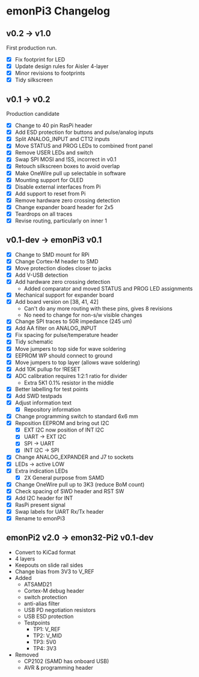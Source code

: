 # emonPi3 Changelog

## v0.2 -> v1.0

First production run.

- [x] Fix footprint for LED
- [x] Update design rules for Aisler 4-layer
- [x] Minor revisions to footprints
- [x] Tidy silkscreen

## v0.1 -> v0.2

Production candidate

- [x] Change to 40 pin RasPi header
- [x] Add ESD protection for buttons and pulse/analog inputs
- [x] Split ANALOG_INPUT and CT12 inputs
- [x] Move STATUS and PROG LEDs to combined front panel
- [x] Remove USER LEDs and switch
- [x] Swap SPI MOSI and !SS, incorrect in v0.1
- [x] Retouch silkscreen boxes to avoid overlap
- [x] Make OneWire pull up selectable in software
- [x] Mounting support for OLED
- [x] Disable external interfaces from Pi
- [x] Add support to reset from Pi
- [x] Remove hardware zero crossing detection
- [x] Change expander board header for 2x5
- [x] Teardrops on all traces
- [x] Revise routing, particularly on inner 1

## v0.1-dev -> emonPi3 v0.1

- [x] Change to SMD mount for RPi
- [x] Change Cortex-M header to SMD
- [x] Move protection diodes closer to jacks
- [x] Add V-USB detection
- [x] Add hardware zero crossing detection
  - Added comparator and moved STATUS and PROG LED assignments
- [x] Mechanical support for expander board
- [x] Add board version on [38, 41, 42]
  - Can't do any more routing with these pins, gives 8 revisions
  - No need to change for non-s/w visible changes
- [x] Change SPI traces to 50R impedance (245 um)
- [x] Add AA filter on ANALOG_INPUT
- [x] Fix spacing for pulse/temperature header
- [x] Tidy schematic
- [x] Move jumpers to top side for wave soldering
- [x] EEPROM WP should connect to ground
- [x] Move jumpers to top layer (allows wave soldering)
- [x] Add 10K pullup for !RESET
- [x] ADC calibration requires 1:2:1 ratio for divider
  - Extra 5K1 0.1% resistor in the middle
- [x] Better labelling for test points
- [x] Add SWD testpads
- [x] Adjust information text
  - [x] Repository information
- [x] Change programming switch to standard 6x6 mm
- [x] Reposition EEPROM and bring out I2C
  - [x] EXT I2C now position of INT I2C
  - [x] UART -> EXT I2C
  - [x] SPI -> UART
  - [x] INT I2C -> SPI
- [x] Change ANALOG_EXPANDER and J7 to sockets
- [x] LEDs -> active LOW
- [x] Extra indication LEDs
  - [x] 2X General purpose from SAMD
- [x] Change OneWire pull up to 3K3 (reduce BoM count)
- [x] Check spacing of SWD header and RST SW
- [x] Add I2C header for INT
- [x] RasPi present signal
- [x] Swap labels for UART  Rx/Tx header
- [x] Rename to emonPi3

## emonPi2 v2.0 -> emon32-Pi2 v0.1-dev

- Convert to KiCad format
- 4 layers
- Keepouts on slide rail sides
- Change bias from 3V3 to V_REF
- Added
  - ATSAMD21
  - Cortex-M debug header
  - switch protection
  - anti-alias filter
  - USB PD negotiation resistors
  - USB ESD protection
  - Testpoints
    - TP1: V_REF
    - TP2: V_MID
    - TP3: 5V0
    - TP4: 3V3
- Removed
  - CP2102 (SAMD has onboard USB)
  - AVR & programming header
